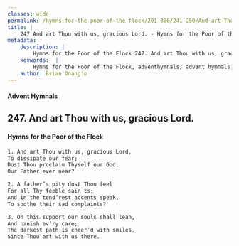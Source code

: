 ```yaml
---
classes: wide
permalink: /hymns-for-the-poor-of-the-flock/201-300/241-250/And-art-Thou-with-us,-gracious-Lord/
title: |
    247 And art Thou with us, gracious Lord. - Hymns for the Poor of the Flock
metadata:
    description: |
        Hymns for the Poor of the Flock 247. And art Thou with us, gracious Lord.. And art Thou with us, gracious Lord, To dissipate our fear; Dost Thou proclaim Thyself our God, Our Father ever near? 
    keywords:  |
        Hymns for the Poor of the Flock, adventhymnals, advent hymnals, And art Thou with us, gracious Lord., And art Thou with us, gracious Lord,, 
    author: Brian Onang'o
---
```


#### Advent Hymnals
## 247. And art Thou with us, gracious Lord.
####  Hymns for the Poor of the Flock

```txt
1. And art Thou with us, gracious Lord,
To dissipate our fear;
Dost Thou proclaim Thyself our God,
Our Father ever near?

2. A father’s pity dost Thou feel
For all Thy feeble sain ts;
And in the tend’rest accents speak,
To soothe their sad complaints?

3. On this support our souls shall lean,
And banish ev’ry care;
The darkest path is cheer’d with smiles, 
Since Thou art with us there.
```
